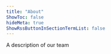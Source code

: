 ```yaml
---
title: "About"
ShowToc: false
hideMeta: true
ShowRssButtonInSectionTermList: false
---
```


A description of our team